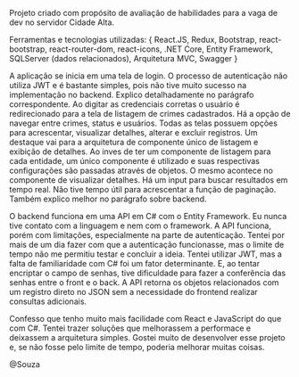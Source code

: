Projeto criado com propósito de avaliação de habilidades para a vaga de dev no servidor Cidade Alta.

Ferramentas e tecnologias utilizadas:
  {
    React.JS,
    Redux,
    Bootstrap,
    react-bootstrap,
    react-router-dom,
    react-icons,
    .NET Core,
    Entity Framework,
    SQLServer (dados relacionados),
    Arquitetura MVC,
    Swagger
  }

A aplicação se inicia em uma tela de login. O processo de autenticação não utiliza JWT e é bastante simples, pois não tive muito sucesso na implementação no backend. Explico detalhadamente no parágrafo correspondente. Ao digitar as credenciais corretas o usuário é redirecionado para a tela de listagem de crimes cadastrados.
Há a opção de navegar entre crimes, status e usuários. Todas as telas possuem opções para acrescentar, visualizar detalhes, alterar e excluir registros.
Um destaque vai para a arquitetura de componente único de listagem e exibição de detalhes. Ao inves de ter um componente de listagem para cada entidade, um único componente é utilizado e suas respectivas configurações são passadas através de objetos. O mesmo acontece no componente de visualizar detalhes.
Há um input para buscar resultados em tempo real.
Não tive tempo útil para acrescentar a função de paginação. Também explico melhor no parágrafo sobre backend.

O backend funciona em uma API em C# com o Entity Framework. Eu nunca tive contato com a linguagem e nem com o framework. A API funciona, porém com limitações, especialmente na parte de autenticação. Tentei por mais de um dia fazer com que a autenticação funcionasse, mas o limite de tempo não me permitiu testar e concluir a ideia. Tentei utilizar JWT, mas a falta de familiaridade com C# foi um fator determinante. E, ao tentar encriptar o campo de senhas, tive dificuldade para fazer a conferência das senhas entre o front e o back.
A API retorna os objetos relacionados com um registro direto no JSON sem a necessidade do frontend realizar consultas adicionais.

Confesso que tenho muito mais facilidade com React e JavaScript do que com C#. Tentei trazer soluções que melhorassem a performace e deixassem a arquitetura simples. Gostei muito de desenvolver esse projeto e, se não fosse pelo limite de tempo, poderia melhorar muitas coisas.

@Souza